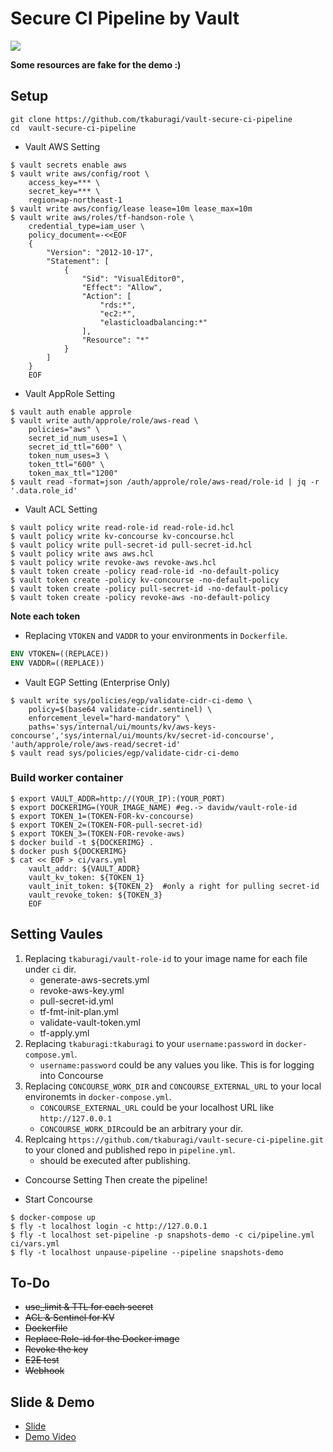 # Secure CI Pipeline by Vault
![](concourse.png)

**Some resources are fake for the demo :)**

## Setup

```
git clone https://github.com/tkaburagi/vault-secure-ci-pipeline
cd  vault-secure-ci-pipeline
```

* Vault AWS Setting
```shell script
$ vault secrets enable aws
$ vault write aws/config/root \
    access_key=*** \
    secret_key=*** \
    region=ap-northeast-1
$ vault write aws/config/lease lease=10m lease_max=10m
$ vault write aws/roles/tf-handson-role \  
    credential_type=iam_user \
    policy_document=-<<EOF
    {
        "Version": "2012-10-17",
        "Statement": [
            {
                "Sid": "VisualEditor0",
                "Effect": "Allow",
                "Action": [
                    "rds:*",
                    "ec2:*",
                    "elasticloadbalancing:*"
                ],
                "Resource": "*"
            }
        ]
    }
    EOF
```

* Vault AppRole Setting
```shell script
$ vault auth enable approle
$ vault write auth/approle/role/aws-read \
    policies="aws" \
    secret_id_num_uses=1 \
    secret_id_ttl="600" \
    token_num_uses=3 \
    token_ttl="600" \
    token_max_ttl="1200"
$ vault read -format=json /auth/approle/role/aws-read/role-id | jq -r '.data.role_id'
```

* Vault ACL Setting
```shell script
$ vault policy write read-role-id read-role-id.hcl
$ vault policy write kv-concourse kv-concourse.hcl
$ vault policy write pull-secret-id pull-secret-id.hcl
$ vault policy write aws aws.hcl
$ vault policy write revoke-aws revoke-aws.hcl
$ vault token create -policy read-role-id -no-default-policy
$ vault token create -policy kv-concourse -no-default-policy
$ vault token create -policy pull-secret-id -no-default-policy
$ vault token create -policy revoke-aws -no-default-policy
```

**Note each token**

* Replacing `VTOKEN` and `VADDR` to your environments in `Dockerfile`.

```dockerfile
ENV VTOKEN=((REPLACE))
ENV VADDR=((REPLACE))
```

* Vault EGP Setting (Enterprise Only)
```shell script
$ vault write sys/policies/egp/validate-cidr-ci-demo \
    policy=$(base64 validate-cidr.sentinel) \
    enforcement_level="hard-mandatory" \
    paths='sys/internal/ui/mounts/kv/aws-keys-concourse','sys/internal/ui/mounts/kv/secret-id-concourse', 'auth/approle/role/aws-read/secret-id'
$ vault read sys/policies/egp/validate-cidr-ci-demo
```

### Build worker container

```shell script
$ export VAULT_ADDR=http://(YOUR_IP):(YOUR_PORT)
$ export DOCKERIMG=(YOUR_IMAGE_NAME) #eg.-> davidw/vault-role-id
$ export TOKEN_1=(TOKEN-FOR-kv-concourse)
$ export TOKEN_2=(TOKEN-FOR-pull-secret-id)
$ export TOKEN_3=(TOKEN-FOR-revoke-aws)
$ docker build -t ${DOCKERIMG} .
$ docker push ${DOCKERIMG}
$ cat << EOF > ci/vars.yml
    vault_addr: ${VAULT_ADDR}
    vault_kv_token: ${TOKEN_1}
    vault_init_token: ${TOKEN_2}  #only a right for pulling secret-id
    vault_revoke_token: ${TOKEN_3}
    EOF
```

## Setting Vaules

1. Replacing `tkaburagi/vault-role-id` to your image name for each file under `ci` dir.
    * generate-aws-secrets.yml
    * revoke-aws-key.yml
    * pull-secret-id.yml
    * tf-fmt-init-plan.yml
    * validate-vault-token.yml
    * tf-apply.yml
2. Replacing `tkaburagi:tkaburagi` to your `username:password` in `docker-compose.yml`.
    * `username:password` could be any values you like. This is for logging into Concourse
3. Replacing `CONCOURSE_WORK_DIR` and `CONCOURSE_EXTERNAL_URL` to your local environemts in `docker-compose.yml`.
    * `CONCOURSE_EXTERNAL_URL` could be your localhost URL like `http://127.0.0.1` 
    * `CONCOURSE_WORK_DIR`could be an arbitrary your dir.
4. Replcaing `https://github.com/tkaburagi/vault-secure-ci-pipeline.git` to your cloned and published repo in `pipeline.yml`.
    * should be executed after publishing.

* Concourse Setting
Then create the pipeline!

* Start Concourse
```shell script
$ docker-compose up
$ fly -t localhost login -c http://127.0.0.1
$ fly -t localhost set-pipeline -p snapshots-demo -c ci/pipeline.yml ci/vars.yml
$ fly -t localhost unpause-pipeline --pipeline snapshots-demo
```

## To-Do
* ~~use_limit & TTL for each secret~~
* ~~ACL & Sentinel for KV~~
* ~~Dockerfile~~
* ~~Replace Role-id for the Docker image~~
* ~~Revoke the key~~
* ~~E2E test~~
* ~~Webhook~~

## Slide & Demo
* [Slide](https://docs.google.com/presentation/d/1oWaj9dpbG3zbwmtW-_DMvyZuR2flju-DtrNNG775jYA/edit?usp=sharing)
* [Demo Video](https://www.youtube.com/watch?v=02fbiq7cfO8&list=PL81sUbsFNc5bi7mvrZ4GgSl5Iq8WTlPgx)
